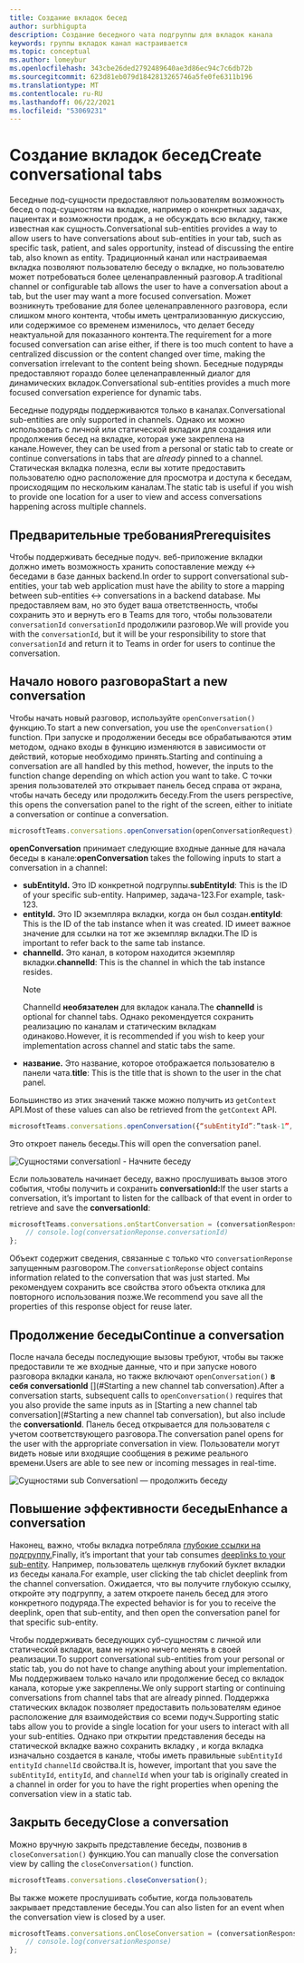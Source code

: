 ```yaml
---
title: Создание вкладок бесед
author: surbhigupta
description: Создание беседного чата подгруппы для вкладок канала
keywords: группы вкладок канал настраивается
ms.topic: conceptual
ms.author: lomeybur
ms.openlocfilehash: 343cbe26ded2792489640ae3d86ec94c7c6db72b
ms.sourcegitcommit: 623d81eb079d1842813265746a5fe0fe6311b196
ms.translationtype: MT
ms.contentlocale: ru-RU
ms.lasthandoff: 06/22/2021
ms.locfileid: "53069231"
---
```

# <a name="create-conversational-tabs"></a><span data-ttu-id="efb98-104">Создание вкладок бесед</span><span class="sxs-lookup"><span data-stu-id="efb98-104">Create conversational tabs</span></span>

<span data-ttu-id="efb98-105">Беседные под-сущности предоставляют пользователям возможность бесед о под-сущностям на вкладке, например о конкретных задачах, пациентах и возможности продаж, а не обсуждать всю вкладку, также известная как сущность.</span><span class="sxs-lookup"><span data-stu-id="efb98-105">Conversational sub-entities provides a way to allow users to have conversations about sub-entities in your tab, such as specific task, patient, and sales opportunity, instead of discussing the entire tab, also known as entity.</span></span> <span data-ttu-id="efb98-106">Традиционный канал или настраиваемая вкладка позволяют пользователю беседу о вкладке, но пользователю может потребоваться более целенаправленный разговор.</span><span class="sxs-lookup"><span data-stu-id="efb98-106">A traditional channel or configurable tab allows the user to have a conversation about a tab, but the user may want a more focused conversation.</span></span> <span data-ttu-id="efb98-107">Может возникнуть требование для более целенаправленного разговора, если слишком много контента, чтобы иметь централизованную дискуссию, или содержимое со временем изменилось, что делает беседу неактуальной для показанного контента.</span><span class="sxs-lookup"><span data-stu-id="efb98-107">The requirement for a more focused conversation can arise either, if there is too much content to have a centralized discussion or the content changed over time, making the conversation irrelevant to the content being shown.</span></span> <span data-ttu-id="efb98-108">Беседные подуряды предоставляют гораздо более целенаправленный диалог для динамических вкладок.</span><span class="sxs-lookup"><span data-stu-id="efb98-108">Conversational sub-entities provides a much more focused conversation experience for dynamic tabs.</span></span>

<span data-ttu-id="efb98-109">Беседные подуряды поддерживаются только в каналах.</span><span class="sxs-lookup"><span data-stu-id="efb98-109">Conversational sub-entities are only supported in channels.</span></span> <span data-ttu-id="efb98-110">Однако их можно использовать с личной или статической вкладки для  создания или продолжения бесед на вкладке, которая уже закреплена на канале.</span><span class="sxs-lookup"><span data-stu-id="efb98-110">However, they can be used from a personal or static tab to create or continue conversations in tabs that are *already* pinned to a channel.</span></span> <span data-ttu-id="efb98-111">Статическая вкладка полезна, если вы хотите предоставить пользователю одно расположение для просмотра и доступа к беседам, происходящим по нескольким каналам.</span><span class="sxs-lookup"><span data-stu-id="efb98-111">The static tab is useful if you wish to provide one location for a user to view and access conversations happening across multiple channels.</span></span>

## <a name="prerequisites"></a><span data-ttu-id="efb98-112">Предварительные требования</span><span class="sxs-lookup"><span data-stu-id="efb98-112">Prerequisites</span></span>

<span data-ttu-id="efb98-113">Чтобы поддерживать беседные подуч. веб-приложение вкладки должно иметь возможность хранить сопоставление между ↔ беседами в базе данных backend.</span><span class="sxs-lookup"><span data-stu-id="efb98-113">In order to support conversational sub-entities, your tab web application must have the ability to store a mapping between sub-entities ↔ conversations in a backend database.</span></span> <span data-ttu-id="efb98-114">Мы предоставляем вам, но это будет ваша ответственность, чтобы сохранить это и вернуть его в Teams для того, чтобы пользователи `conversationId` `conversationId` продолжили разговор.</span><span class="sxs-lookup"><span data-stu-id="efb98-114">We will provide you with the `conversationId`, but it will be your responsibility to store that `conversationId` and return it to Teams in order for users to continue the conversation.</span></span>

## <a name="start-a-new-conversation"></a><span data-ttu-id="efb98-115">Начало нового разговора</span><span class="sxs-lookup"><span data-stu-id="efb98-115">Start a new conversation</span></span>

<span data-ttu-id="efb98-116">Чтобы начать новый разговор, используйте `openConversation()` функцию.</span><span class="sxs-lookup"><span data-stu-id="efb98-116">To start a new conversation, you use the `openConversation()` function.</span></span> <span data-ttu-id="efb98-117">При запуске и продолжении беседы все обрабатываются этим методом, однако входы в функцию изменяются в зависимости от действий, которые необходимо принять.</span><span class="sxs-lookup"><span data-stu-id="efb98-117">Starting and continuing a conversation are all handled by this method, however, the inputs to the function change depending on which action you want to take.</span></span> <span data-ttu-id="efb98-118">С точки зрения пользователей это открывает панель бесед справа от экрана, чтобы начать беседу или продолжить беседу.</span><span class="sxs-lookup"><span data-stu-id="efb98-118">From the users perspective, this opens the conversation panel to the right of the screen, either to initiate a conversation or continue a conversation.</span></span>

``` javascript
microsoftTeams.conversations.openConversation(openConversationRequest);
```

<span data-ttu-id="efb98-119">**openConversation** принимает следующие входные данные для начала беседы в канале:</span><span class="sxs-lookup"><span data-stu-id="efb98-119">**openConversation** takes the following inputs to start a conversation in a channel:</span></span>

* <span data-ttu-id="efb98-120">**subEntityId.** Это ID конкретной подгруппы.</span><span class="sxs-lookup"><span data-stu-id="efb98-120">**subEntityId**: This is the ID of your specific sub-entity.</span></span> <span data-ttu-id="efb98-121">Например, задача-123.</span><span class="sxs-lookup"><span data-stu-id="efb98-121">For example, task-123.</span></span>
* <span data-ttu-id="efb98-122">**entityId.** Это ID экземпляра вкладки, когда он был создан.</span><span class="sxs-lookup"><span data-stu-id="efb98-122">**entityId**: This is the ID of the tab instance when it was created.</span></span> <span data-ttu-id="efb98-123">ID имеет важное значение для ссылки на тот же экземпляр вкладки.</span><span class="sxs-lookup"><span data-stu-id="efb98-123">The ID is important to refer back to the same tab instance.</span></span>
* <span data-ttu-id="efb98-124">**channelId.** Это канал, в котором находится экземпляр вкладки.</span><span class="sxs-lookup"><span data-stu-id="efb98-124">**channelId**: This is the channel in which the tab instance resides.</span></span>
   > [!NOTE]
   > <span data-ttu-id="efb98-125">ChannelId **необязателен** для вкладок канала.</span><span class="sxs-lookup"><span data-stu-id="efb98-125">The **channelId** is optional for channel tabs.</span></span> <span data-ttu-id="efb98-126">Однако рекомендуется сохранить реализацию по каналам и статическим вкладкам одинаково.</span><span class="sxs-lookup"><span data-stu-id="efb98-126">However, it is recommended if you wish to keep your implementation across channel and static tabs the same.</span></span>
* <span data-ttu-id="efb98-127">**название.** Это название, которое отображается пользователю в панели чата.</span><span class="sxs-lookup"><span data-stu-id="efb98-127">**title**: This is the title that is shown to the user in the chat panel.</span></span>

<span data-ttu-id="efb98-128">Большинство из этих значений также можно получить из `getContext` API.</span><span class="sxs-lookup"><span data-stu-id="efb98-128">Most of these values can also be retrieved from the `getContext` API.</span></span>

```javascript
microsoftTeams.conversations.openConversation({“subEntityId”:”task-1”, “entityId”: “tabInstanceId-1”, “channelId”: ”19:baa6e71f65b948d189bf5c892baa8e5a@thread.skype”, “title”: "Task Title”});
```

<span data-ttu-id="efb98-129">Это откроет панель беседы.</span><span class="sxs-lookup"><span data-stu-id="efb98-129">This will open the conversation panel.</span></span>

![Сущностями conversationl - Начните беседу](~/assets/images/tabs/conversational-subentities/start-conversation.png)

<span data-ttu-id="efb98-131">Если пользователь начинает беседу, важно прослушивать вызов этого события, чтобы получить и сохранить **conversationId:**</span><span class="sxs-lookup"><span data-stu-id="efb98-131">If the user starts a conversation, it’s important to listen for the callback of that event in order to retrieve and save the **conversationId**:</span></span>

```javascript
microsoftTeams.conversations.onStartConversation = (conversationResponse) => {
    // console.log(conversationReponse.conversationId)
};
```

<span data-ttu-id="efb98-132">Объект содержит сведения, связанные с только что `conversationReponse` запущенным разговором.</span><span class="sxs-lookup"><span data-stu-id="efb98-132">The `conversationReponse` object contains information related to the conversation that was just started.</span></span> <span data-ttu-id="efb98-133">Мы рекомендуем сохранить все свойства этого объекта отклика для повторного использования позже.</span><span class="sxs-lookup"><span data-stu-id="efb98-133">We recommend you save all the properties of this response object for reuse later.</span></span>

## <a name="continue-a-conversation"></a><span data-ttu-id="efb98-134">Продолжение беседы</span><span class="sxs-lookup"><span data-stu-id="efb98-134">Continue a conversation</span></span>

<span data-ttu-id="efb98-135">После начала беседы последующие вызовы требуют, чтобы вы также предоставили те же входные данные, что и при запуске нового разговора вкладки канала, но также включают `openConversation()` **в себя conversationId** [](#Starting a new channel tab conversation).</span><span class="sxs-lookup"><span data-stu-id="efb98-135">After a conversation starts, subsequent calls to `openConversation()` requires that you also provide the same inputs as in [Starting a new channel tab conversation](#Starting a new channel tab conversation), but also include the **conversationId**.</span></span> <span data-ttu-id="efb98-136">Панель бесед открывается для пользователя с учетом соответствующего разговора.</span><span class="sxs-lookup"><span data-stu-id="efb98-136">The conversation panel opens for the user with the appropriate conversation in view.</span></span> <span data-ttu-id="efb98-137">Пользователи могут видеть новые или входящие сообщения в режиме реального времени.</span><span class="sxs-lookup"><span data-stu-id="efb98-137">Users are able to see new or incoming messages in real-time.</span></span>

![Сущностями sub Conversationl — продолжить беседу](~/assets/images/tabs/conversational-subentities/continue-conversation.png)

## <a name="enhance-a-conversation"></a><span data-ttu-id="efb98-139">Повышение эффективности беседы</span><span class="sxs-lookup"><span data-stu-id="efb98-139">Enhance a conversation</span></span>

<span data-ttu-id="efb98-140">Наконец, важно, чтобы вкладка потребляла [глубокие ссылки на подгруппу.](~/concepts/build-and-test/deep-links.md)</span><span class="sxs-lookup"><span data-stu-id="efb98-140">Finally, it’s important that your tab consumes [deeplinks to your sub-entity](~/concepts/build-and-test/deep-links.md).</span></span> <span data-ttu-id="efb98-141">Например, пользователь щелкнув глубокий буклет вкладки из беседы канала.</span><span class="sxs-lookup"><span data-stu-id="efb98-141">For example, user clicking the tab chiclet deeplink from the channel conversation.</span></span> <span data-ttu-id="efb98-142">Ожидается, что вы получите глубокую ссылку, откройте эту подгруппу, а затем откроете панель бесед для этого конкретного подуряда.</span><span class="sxs-lookup"><span data-stu-id="efb98-142">The expected behavior is for you to receive the deeplink, open that sub-entity, and then open the conversation panel for that specific sub-entity.</span></span>

<span data-ttu-id="efb98-143">Чтобы поддерживать беседующих суб-сущностям с личной или статической вкладки, вам не нужно ничего менять в своей реализации.</span><span class="sxs-lookup"><span data-stu-id="efb98-143">To support conversational sub-entities from your personal or static tab, you do not have to change anything about your implementation.</span></span> <span data-ttu-id="efb98-144">Мы поддерживаем только начало или продолжение бесед со вкладок канала, которые уже закреплены.</span><span class="sxs-lookup"><span data-stu-id="efb98-144">We only support starting or continuing conversations from channel tabs that are already pinned.</span></span> <span data-ttu-id="efb98-145">Поддержка статических вкладок позволяет предоставить пользователям единое расположение для взаимодействия со всеми подуч.</span><span class="sxs-lookup"><span data-stu-id="efb98-145">Supporting static tabs allow you to provide a single location for your users to interact with all your sub-entities.</span></span> <span data-ttu-id="efb98-146">Однако при открытии представления беседы на статической вкладке важно сохранить вкладку , и когда вкладка изначально создается в канале, чтобы иметь правильные `subEntityId` `entityId` `channelId` свойства.</span><span class="sxs-lookup"><span data-stu-id="efb98-146">It is, however, important that you save the `subEntityId`, `entityId`, and `channelId` when your tab is originally created in a channel in order for you to have the right properties when opening the conversation view in a static tab.</span></span>

## <a name="close-a-conversation"></a><span data-ttu-id="efb98-147">Закрыть беседу</span><span class="sxs-lookup"><span data-stu-id="efb98-147">Close a conversation</span></span>

<span data-ttu-id="efb98-148">Можно вручную закрыть представление беседы, позвонив в `closeConversation()` функцию.</span><span class="sxs-lookup"><span data-stu-id="efb98-148">You can manually close the conversation view by calling the `closeConversation()` function.</span></span>

```javascript
microsoftTeams.conversations.closeConversation();
```

<span data-ttu-id="efb98-149">Вы также можете прослушивать событие, когда пользователь закрывает представление беседы.</span><span class="sxs-lookup"><span data-stu-id="efb98-149">You can also listen for an event when the conversation view is closed by a user.</span></span>

```javascript
microsoftTeams.conversations.onCloseConversation = (conversationResponse) => {
    // console.log(conversationResponse)
};
```
